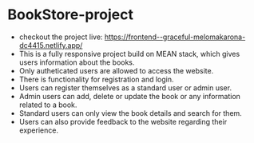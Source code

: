 # BookStore-project

- checkout the project live: https://frontend--graceful-melomakarona-dc4415.netlify.app/
- This is a fully responsive project build on MEAN stack, which gives users information about the books.
- Only autheticated users are allowed to access the website.
- There is functionality for registration and login.
- Users can register themselves as a standard user or admin user.
- Admin users can add, delete or update the book or any information related to a book.
- Standard users can only view the book details and search for them.
- Users can also provide feedback to the website regarding their experience.
